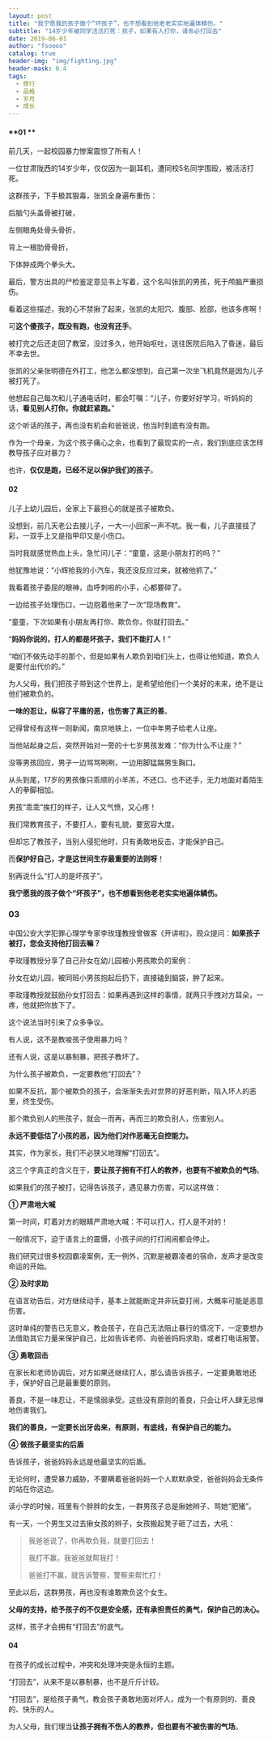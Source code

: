 ```yaml
---
layout: post
title: "我宁愿我的孩子做个“坏孩子”，也不想看到他老老实实地遍体鳞伤。"
subtitle: "14岁少年被同学活活打死：孩子，如果有人打你，请务必打回去"
date: 2019-06-01
author: "fsoooo"
catalog: true
header-img: "img/fighting.jpg"
header-mask: 0.4
tags:
  - 修行
  - 品格
  - 岁月
  - 成长
---
```



####  **01 ** 

前几天，一起校园暴力惨案震惊了所有人！

一位甘肃陇西的14岁少年，仅仅因为一副耳机，遭同校5名同学围殴，被活活打死。

这群孩子，下手极其狠毒，张凯全身遍布重伤：

后脑勺头盖骨被打破，

左侧眼角处骨头骨折，

背上一根肋骨骨折，

下体肿成两个拳头大。

最后，警方出具的尸检鉴定意见书上写着，这个名叫张凯的男孩，死于颅脑严重损伤。

看着这些描述，我的心不禁揪了起来，张凯的太阳穴、腹部、脸部，他该多疼啊！

可**这个傻孩子，既没有跑，也没有还手**。

被打完之后还走回了教室，没过多久，他开始呕吐，送往医院后陷入了昏迷，最后不幸去世。

张凯的父亲张明德在外打工，他怎么都没想到，自己第一次坐飞机竟然是因为儿子被打死了。

他想起自己每次和儿子通电话时，都会叮嘱：“儿子，你要好好学习，听妈妈的话，**看见别人打你，你就赶紧跑。**”

这个听话的孩子，再也没有机会和爸爸说，他当时到底有没有跑。

作为一个母亲，为这个孩子痛心之余，也看到了最现实的一点，我们到底应该怎样教导孩子应对暴力？

也许，**仅仅是跑，已经不足以保护我们的孩子**。

####  **02** 

儿子上幼儿园后，全家上下最担心的就是孩子被欺负。

没想到，前几天老公去接儿子，一大一小回家一声不吭。我一看，儿子直接挂了彩，一双手上又是指甲印又是小伤口。

当时我就感觉热血上头，急忙问儿子：“童童，这是小朋友打的吗？”

他犹豫地说：“小辉抢我的小汽车，我还没反应过来，就被他抓了。”

我看着孩子委屈的眼神，血呼刺啦的小手，心都要碎了。

一边给孩子处理伤口，一边抱着他来了一次“现场教育”。

“童童，下次如果有小朋友再打你、欺负你，你就打回去。”

“**妈妈你说的，打人的都是坏孩子，我们不能打人！**”

“咱们不做先动手的那个，但是如果有人欺负到咱们头上，也得让他知道，欺负人是要付出代价的。”

为人父母，我们把孩子带到这个世界上，是希望给他们一个美好的未来，绝不是让他们被欺负的。

**一味的忍让，纵容了平庸的恶，也伤害了真正的善**。

记得曾经有这样一则新闻，南京地铁上，一位中年男子给老人让座。

当他站起身之后，突然开始对一旁的十七岁男孩发难：“你为什么不让座？”

没等男孩回应，男子一边骂骂咧咧，一边用脚猛踹男生胸口。

从头到尾，17岁的男孩像只乖顺的小羊羔，不还口、也不还手，无力地面对着陌生人的拳脚相加。

男孩“乖乖”挨打的样子，让人又气愤，又心疼！

我们常教育孩子，不要打人，要有礼貌，要宽容大度。

但却忘了教孩子，当别人侵犯他时，只有勇敢地反击，才能保护自己。

而**保护好自己，才是这世间生存最重要的法则呀**！

别再说什么“打人的是坏孩子”。

**我宁愿我的孩子做个“坏孩子”，也不想看到他老老实实地遍体鳞伤。**

###  **03** 

中国公安大学犯罪心理学专家李玫瑾教授曾做客《开讲啦》，观众提问：**如果孩子被打，您会支持他打回去嘛？** 

李玫瑾教授分享了自己孙女在幼儿园被小男孩欺负的案例：

孙女在幼儿园，被同班小男孩抱起后扔下，直接磕到脑袋，肿了起来。

李玫瑾教授就鼓励孙女打回去：如果再遇到这样的事情，就两只手拽对方耳朵，一疼，他就把你放下了。

这个说法当时引来了众多争议。

有人说，这不是教唆孩子使用暴力吗？

还有人说，这是以暴制暴，把孩子教坏了。

为什么孩子被欺负，一定要教他“打回去”？

如果不反抗，那个被欺负的孩子，会渐渐失去对世界的好恶判断，陷入坏人的恶里，终生受伤。

那个欺负别人的熊孩子，就会一而再，再而三的欺负别人，伤害别人。

**永远不要低估了小孩的恶，因为他们对作恶毫无自控能力。**

其实，作为家长，我们不必狭义地理解“打回去”。

这三个字真正的含义在于，**要让孩子拥有不打人的教养，也要有不被欺负的气场**。

如果我们的孩子被打，记得告诉孩子，遇见暴力伤害，可以这样做：

**① 严肃地大喊**

第一时间，盯着对方的眼睛严肃地大喊：不可以打人，打人是不对的！

一般情况下，迫于语言上的震慑，小孩子间的打打闹闹都会停止。

我们研究过很多校园霸凌案例，无一例外，沉默是被霸凌者的宿命，发声才是改变命运的开始。

**② 及时求助**

在语言劝告后，对方继续动手，基本上就能断定并非玩耍打闹，大概率可能是恶意伤害。

这时单纯的警告已无意义，教会孩子，在自己无法阻止暴行的情况下，一定要想办法借助其它力量来保护自己，比如告诉老师、向爸爸妈妈求助，或者打电话报警。

**③ 勇敢回击**

在家长和老师协调后，对方如果还继续打人，那么请告诉孩子，一定要勇敢地还手，保护好自己是最重要的原则。

善良，不是一味忍让，不是懦弱承受。这些没有原则的善良，只会让坏人肆无忌惮地伤害我们。

**我们的善良，一定要长出牙齿来，有原则，有底线，有保护自己的能力。**

**④ 做孩子最坚实的后盾**

告诉孩子，爸爸妈妈永远是他最坚实的后盾。

无论何时，遭受暴力威胁，不要瞒着爸爸妈妈一个人默默承受，爸爸妈妈会无条件的站在你这边。

读小学的时候，班里有个胖胖的女生，一群男孩子总是揪她辫子、骂她“肥猪”。

有一天，一个男生又过去揪女孩的辫子，女孩搬起凳子砸了过去，大吼：

> 我爸爸说了，你再欺负我，就要打回去！
>
> 我打不赢，我爸爸就帮我打！
>
> 爸爸打不赢，就告诉警察，警察来帮忙打！

至此以后，这群男孩，再也没有谁敢欺负这个女生。

**父母的支持，给予孩子的不仅是安全感，还有承担责任的勇气，保护自己的决心。**

这样，孩子才会拥有“打回去”的底气。

####  **04** 

在孩子的成长过程中，冲突和处理冲突是永恒的主题。 

“打回去”，从来不是以暴制暴，也不是斤斤计较。

“打回去”，是给孩子勇气，教会孩子勇敢地面对坏人，成为一个有原则的、善良的、快乐的人。

 为人父母，我们理当**让孩子拥有不伤人的教养，但也要有不被伤害的气场**。
